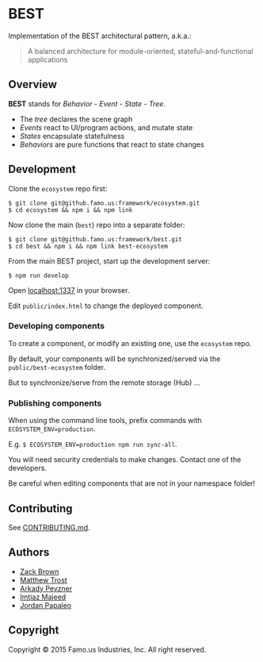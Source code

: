 # BEST

Implementation of the BEST architectural pattern, a.k.a.:

> A balanced architecture for module-oriented, stateful-and-functional applications

## Overview

**BEST** stands for _Behavior - Event - State - Tree_.

* The _tree_ declares the scene graph
* _Events_ react to UI/program actions, and mutate state
* _States_ encapsulate statefulness
* _Behaviors_ are pure functions that react to state changes

## Development

Clone the `ecosystem` repo first:

    $ git clone git@github.famo.us:framework/ecosystem.git
    $ cd ecosystem && npm i && npm link

Now clone the main (`best`) repo into a separate folder:

    $ git clone git@github.famo.us:framework/best.git
    $ cd best && npm i && npm link best-ecosystem

From the main BEST project, start up the development server:

    $ npm run develop

Open [localhost:1337](http://localhost:1337) in your browser.

Edit `public/index.html` to change the deployed component.

### Developing components

To create a component, or modify an existing one, use the `ecosystem` repo.

By default, your components will be synchronized/served via the `public/best-ecosystem` folder.

But to synchronize/serve from the remote storage (Hub) ...

### Publishing components

When using the command line tools, prefix commands with `ECOSYSTEM_ENV=production`.

E.g. `$ ECOSYSTEM_ENV=production npm run sync-all`.

You will need security credentials to make changes. Contact one of the developers.

Be careful when editing components that are not in your namespace folder!

## Contributing

See [CONTRIBUTING.md](CONTRIBUTING.md).

## Authors

* [Zack Brown](mailto:zack@famo.us)
* [Matthew Trost](mailto:matthew@famo.us)
* [Arkady Pevzner](mailto:arkady@famo.us)
* [Imtiaz Majeed](mailto:imtiaz@famo.us)
* [Jordan Papaleo](mailto:jordan@famo.us)

## Copyright

Copyright &copy; 2015 Famo.us Industries, Inc. All right reserved.
